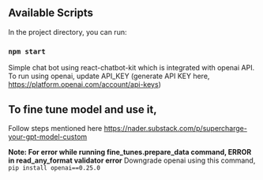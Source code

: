 
## Available Scripts

In the project directory, you can run:

### `npm start`

Simple chat bot using react-chatbot-kit which is integrated with openai API.
To run using openai, update API_KEY (generate API KEY here, https://platform.openai.com/account/api-keys)

## To fine tune model and use it,
Follow steps mentioned here https://nader.substack.com/p/supercharge-your-gpt-model-custom

**Note: For error while running fine_tunes.prepare_data command, ERROR in read_any_format validator error**
Downgrade openai using this command, `pip install openai==0.25.0`

